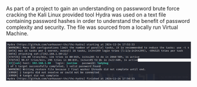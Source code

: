 As part of a project to gain an understanding on passwword brute force cracking the Kali Linux provided tool Hydra was used on a text file containing password hashes in order to understand the benefit of password complexity and security. The file was sourced from a locally run Virtual Machine. 

![Image Description](https://github.com/Blitz78/Projects/blob/main/Project%20Screenshots/LAMP.png)

